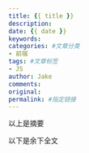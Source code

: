 ```yaml
---
title: {{ title }}
description:
date: {{ date }}
keywords:
categories: #文章分类
- 前端
tags: #文章标签
- JS
author: Jake
comments:
original:
permalink: #指定链接
---
```


以上是摘要

<!--more-->

以下是余下全文
